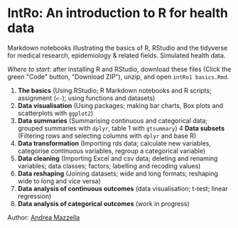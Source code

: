 # IntRo: An introduction to R for health data
Markdown notebooks illustrating the basics of R, RStudio and the tidyverse for medical research, epidemiology & related fields. Simulated health data.

*Where to start*: after installing R and RStudio, download these files (Click the green "Code" button, "Download ZIP"), unzip, and open `intRo1 basics.Rmd`.

1. **The basics** (Using RStudio; R Markdown notebooks and R scripts; assignment (`<-`); using functions and datasets)
2. **Data visualisation** (Using packages; making bar charts, Box plots and scatterplots with `ggplot2`)
3. **Data summaries** (Summarising continuous and categorical data; grouped summaries with `dplyr`, table 1 with `gtsummary`)
4  **Data subsets** (Filtering rows and selecting columns with `dplyr` and base R)
5. **Data transformation** (Importing rds data; calculate new variables, categorise continuous variables, regroup a categorical variable)
6. **Data cleaning** (Importing Excel and csv data; deleting and renaming variables; data classes; factors; labelling and recoding values)
7. **Data reshaping** (Joining datasets; wide and long formats; reshaping wide to long and vice versa)
8. **Data analysis of continuous outcomes** (data visualisation; t-test; linear regression)
9. **Data analysis of categorical outcomes** (work in progress)

Author: [Andrea Mazzella](https://github.com/andreamazzella)
